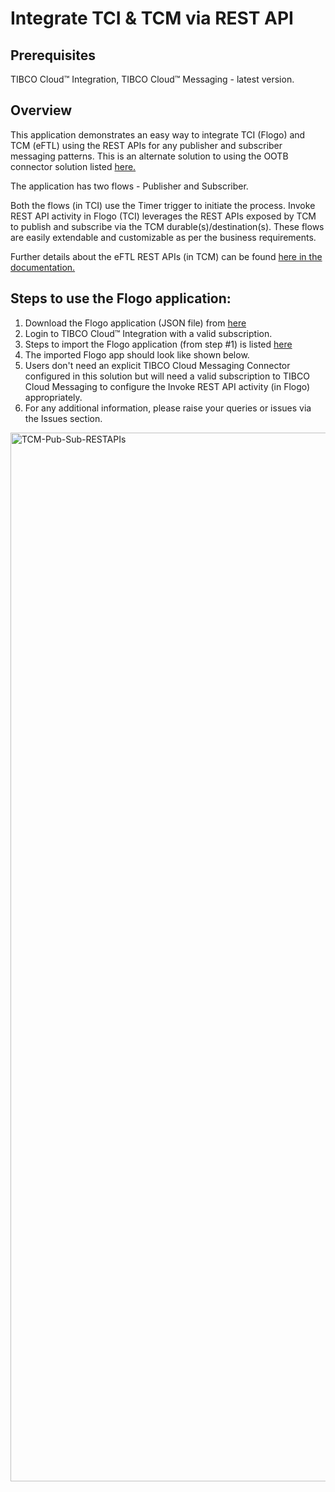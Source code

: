 # Integrate TCI & TCM via REST API

## Prerequisites
TIBCO Cloud™ Integration, TIBCO Cloud™ Messaging - latest version. 

## Overview
This application demonstrates an easy way to integrate TCI (Flogo) and TCM (eFTL) using the REST APIs for any publisher and subscriber messaging patterns. This is an alternate solution to using the OOTB connector solution listed [here.](https://github.com/TIBCOSoftware/tci-flogo/blob/master/samples/app-dev/TCM/TCM_Pub_Sub_UsingConnector/Readme.md)

The application has two flows - Publisher and Subscriber. 

Both the flows (in TCI) use the Timer trigger to initiate the process. Invoke REST API activity in Flogo (TCI) leverages the REST APIs exposed by TCM to publish and subscribe via the TCM durable(s)/destination(s). These flows are easily extendable and customizable as per the business requirements. 

Further details about the eFTL REST APIs (in TCM) can be found [here in the documentation.](https://messaging.cloud.tibco.com/docs/getstarted/quickstart-eftl/restapi-eftl.html)

## Steps to use the Flogo application: 
1. Download the Flogo application (JSON file) from [here](https://github.com/TIBCOSoftware/tci-flogo/blob/master/samples/app-dev/TCM/TCM_Pub_Sub_UsingReSTAPI/TCM_Pub_usingReSTAPI.json)
2. Login to TIBCO Cloud™ Integration with a valid subscription.
3. Steps to import the Flogo application (from step #1) is listed [here](https://github.com/TIBCOSoftware/tci-flogo/blob/master/samples/app-dev/readme.md)
4. The imported Flogo app should look like shown below. 
5. Users don't need an explicit TIBCO Cloud Messaging Connector configured in this solution but will need a valid subscription to TIBCO Cloud Messaging to configure the Invoke REST API activity (in Flogo) appropriately. 
6. For any additional information, please raise your queries or issues via the Issues section.

<img width="1678" alt="TCM-Pub-Sub-RESTAPIs" src="https://user-images.githubusercontent.com/17696107/113585516-f446ed00-9649-11eb-9211-36916784f8a9.png">
